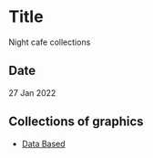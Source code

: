 # Title

Night cafe collections

## Date

27 Jan 2022

## Collections of graphics

* [Data Based](https://creator.nightcafe.studio/creation/j6aig067GIG0gBo1CzgR)


